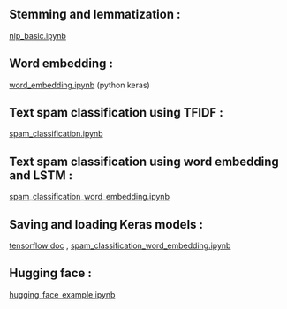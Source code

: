 ## Stemming and lemmatization :
[nlp_basic.ipynb](https://github.com/sarasafaee/nlp_basics/blob/main/nlp_basics.ipynb)
## Word embedding :
[word_embedding.ipynb](https://github.com/sarasafaee/nlp_basics/blob/main/word_embedding.ipynb) 
(python keras)
## Text spam classification using TFIDF : 
[spam_classification.ipynb](https://github.com/sarasafaee/nlp_basics/blob/main/spam_classification.ipynb)
## Text spam classification using word embedding and LSTM : 
[spam_classification_word_embedding.ipynb](https://github.com/sarasafaee/nlp_basics/blob/main/spam_classification_word_embedding.ipynb)
## Saving and loading Keras models :
[tensorflow doc](https://www.tensorflow.org/guide/keras/serialization_and_saving) , [spam_classification_word_embedding.ipynb](https://github.com/sarasafaee/nlp_basics/blob/main/spam_classification_word_embedding.ipynb)
## Hugging face :
[hugging_face_example.ipynb]()

